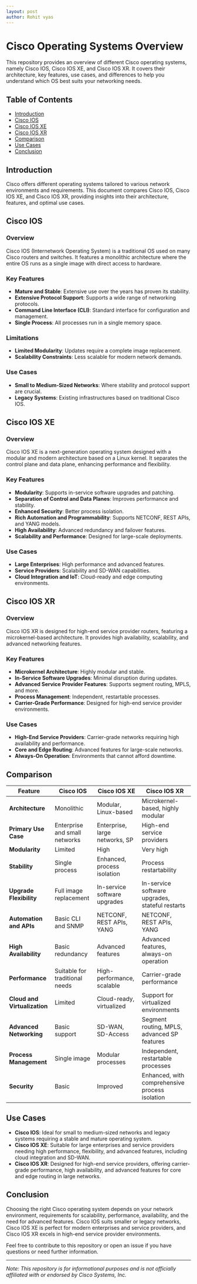```yaml
---
layout: post
author: Rohit vyas
---
```


# Cisco Operating Systems Overview

This repository provides an overview of different Cisco operating systems, namely Cisco IOS, Cisco IOS XE, and Cisco IOS XR. It covers their architecture, key features, use cases, and differences to help you understand which OS best suits your networking needs.

## Table of Contents

- [Introduction](#introduction)
- [Cisco IOS](#cisco-ios)
- [Cisco IOS XE](#cisco-ios-xe)
- [Cisco IOS XR](#cisco-ios-xr)
- [Comparison](#comparison)
- [Use Cases](#use-cases)
- [Conclusion](#conclusion)

## Introduction

Cisco offers different operating systems tailored to various network environments and requirements. This document compares Cisco IOS, Cisco IOS XE, and Cisco IOS XR, providing insights into their architecture, features, and optimal use cases.

## Cisco IOS

### Overview
Cisco IOS (Internetwork Operating System) is a traditional OS used on many Cisco routers and switches. It features a monolithic architecture where the entire OS runs as a single image with direct access to hardware.

### Key Features
- **Mature and Stable**: Extensive use over the years has proven its stability.
- **Extensive Protocol Support**: Supports a wide range of networking protocols.
- **Command Line Interface (CLI)**: Standard interface for configuration and management.
- **Single Process**: All processes run in a single memory space.

### Limitations
- **Limited Modularity**: Updates require a complete image replacement.
- **Scalability Constraints**: Less scalable for modern network demands.

### Use Cases
- **Small to Medium-Sized Networks**: Where stability and protocol support are crucial.
- **Legacy Systems**: Existing infrastructures based on traditional Cisco IOS.

## Cisco IOS XE

### Overview
Cisco IOS XE is a next-generation operating system designed with a modular and modern architecture based on a Linux kernel. It separates the control plane and data plane, enhancing performance and flexibility.

### Key Features
- **Modularity**: Supports in-service software upgrades and patching.
- **Separation of Control and Data Planes**: Improves performance and stability.
- **Enhanced Security**: Better process isolation.
- **Rich Automation and Programmability**: Supports NETCONF, REST APIs, and YANG models.
- **High Availability**: Advanced redundancy and failover features.
- **Scalability and Performance**: Designed for large-scale deployments.

### Use Cases
- **Large Enterprises**: High performance and advanced features.
- **Service Providers**: Scalability and SD-WAN capabilities.
- **Cloud Integration and IoT**: Cloud-ready and edge computing environments.

## Cisco IOS XR

### Overview
Cisco IOS XR is designed for high-end service provider routers, featuring a microkernel-based architecture. It provides high availability, scalability, and advanced networking features.

### Key Features
- **Microkernel Architecture**: Highly modular and stable.
- **In-Service Software Upgrades**: Minimal disruption during updates.
- **Advanced Service Provider Features**: Supports segment routing, MPLS, and more.
- **Process Management**: Independent, restartable processes.
- **Carrier-Grade Performance**: Designed for high-end service provider environments.

### Use Cases
- **High-End Service Providers**: Carrier-grade networks requiring high availability and performance.
- **Core and Edge Routing**: Advanced features for large-scale networks.
- **Always-On Operation**: Environments that cannot afford downtime.

## Comparison

| Feature                        | Cisco IOS                      | Cisco IOS XE                   | Cisco IOS XR                   |
|--------------------------------|--------------------------------|--------------------------------|--------------------------------|
| **Architecture**               | Monolithic                     | Modular, Linux-based           | Microkernel-based, highly modular |
| **Primary Use Case**           | Enterprise and small networks  | Enterprise, large networks, SP | High-end service providers      |
| **Modularity**                 | Limited                        | High                           | Very high                      |
| **Stability**                  | Single process                 | Enhanced, process isolation    | Process restartability         |
| **Upgrade Flexibility**        | Full image replacement         | In-service software upgrades   | In-service software upgrades, stateful restarts |
| **Automation and APIs**        | Basic CLI and SNMP             | NETCONF, REST APIs, YANG       | NETCONF, REST APIs, YANG       |
| **High Availability**          | Basic redundancy               | Advanced features              | Advanced features, always-on operation |
| **Performance**                | Suitable for traditional needs | High-performance, scalable     | Carrier-grade performance      |
| **Cloud and Virtualization**   | Limited                        | Cloud-ready, virtualized       | Support for virtualized environments |
| **Advanced Networking**        | Basic support                  | SD-WAN, SD-Access              | Segment routing, MPLS, advanced SP features |
| **Process Management**         | Single image                   | Modular processes              | Independent, restartable processes |
| **Security**                   | Basic                          | Improved                       | Enhanced, with comprehensive process isolation |

## Use Cases

- **Cisco IOS**: Ideal for small to medium-sized networks and legacy systems requiring a stable and mature operating system.
- **Cisco IOS XE**: Suitable for large enterprises and service providers needing high performance, flexibility, and advanced features, including cloud integration and SD-WAN.
- **Cisco IOS XR**: Designed for high-end service providers, offering carrier-grade performance, high availability, and advanced features for core and edge routing in large networks.

## Conclusion

Choosing the right Cisco operating system depends on your network environment, requirements for scalability, performance, availability, and the need for advanced features. Cisco IOS suits smaller or legacy networks, Cisco IOS XE is perfect for modern enterprises and service providers, and Cisco IOS XR excels in high-end service provider environments.

Feel free to contribute to this repository or open an issue if you have questions or need further information.

---

*Note: This repository is for informational purposes and is not officially affiliated with or endorsed by Cisco Systems, Inc.*
